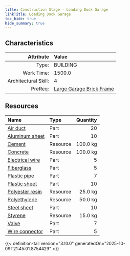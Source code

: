 ```yaml
---
title: Construction Stage - Loading Dock Garage
linkTitle: Loading Dock Garage
toc_hide: true
hide_summary: true
---
```

<!-- This is generated by the MarsSim HelpGenertor, do not edit. -->

## Characteristics

| Attribute      | Value |
|--------:|:------|
|Type:|BUILDING|
|Work Time:|1500.0|
|Architectural Skill:|4|
|PreReq:|[Large Garage Brick Frame](/docs/definitions/construction/large-garage-brick-frame)|

## Resources

| Name | Type | Quantity |
|:-----|:-----|-----:|
|[Air duct](/docs/definitions/part/air-duct)|Part|20|
|[Aluminum sheet](/docs/definitions/part/aluminum-sheet)|Part|10|
|[Cement](/docs/definitions/resource/cement)|Resource|100.0 kg|
|[Concrete](/docs/definitions/resource/concrete)|Resource|100.0 kg|
|[Electrical wire](/docs/definitions/part/electrical-wire)|Part|5|
|[Fiberglass](/docs/definitions/part/fiberglass)|Part|5|
|[Plastic pipe](/docs/definitions/part/plastic-pipe)|Part|7|
|[Plastic sheet](/docs/definitions/part/plastic-sheet)|Part|10|
|[Polyester resin](/docs/definitions/resource/polyester-resin)|Resource|25.0 kg|
|[Polyethylene](/docs/definitions/resource/polyethylene)|Resource|50.0 kg|
|[Steel sheet](/docs/definitions/part/steel-sheet)|Part|10|
|[Styrene](/docs/definitions/resource/styrene)|Resource|15.0 kg|
|[Valve](/docs/definitions/part/valve)|Part|7|
|[Wire connector](/docs/definitions/part/wire-connector)|Part|5|




{{< definition-tail version="3.10.0" generatedOn="2025-10-09T21:45:01.8754429" >}}

